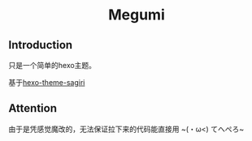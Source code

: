 <h1 align="center">Megumi</h1>

## Introduction

只是一个简单的hexo主题。

基于[hexo-theme-sagiri](https://github.com/DIYgod/hexo-theme-sagiri)

## Attention

由于是凭感觉魔改的，无法保证拉下来的代码能直接用 ~(・ω<) てへぺろ~
